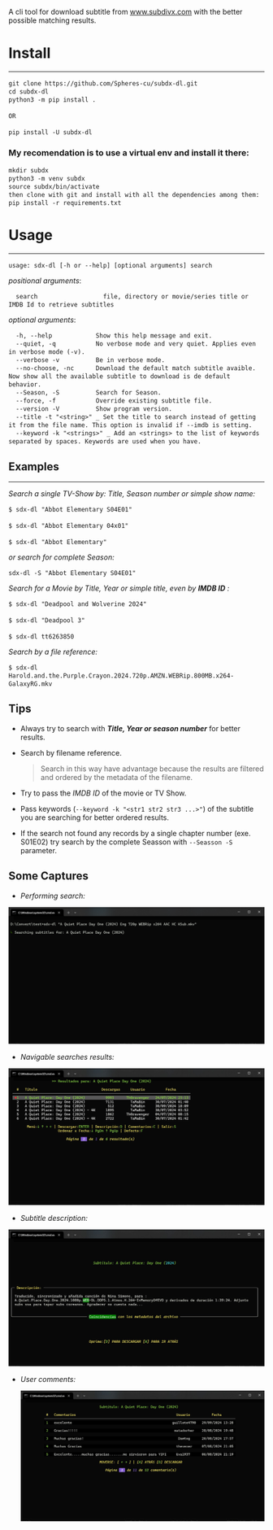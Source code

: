 A cli tool for download subtitle from www.subdivx.com with the better possible matching results.


# Install
-------
```
git clone https://github.com/Spheres-cu/subdx-dl.git
cd subdx-dl
python3 -m pip install .

OR

pip install -U subdx-dl

```

### My recomendation is to use a virtual env and install it there:

```
mkdir subdx
python3 -m venv subdx
source subdx/bin/activate
then clone with git and install with all the dependencies among them:
pip install -r requirements.txt

```

# Usage
-----

```
usage: sdx-dl [-h or --help] [optional arguments] search

```
_positional arguments_:

```
  search                  file, directory or movie/series title or IMDB Id to retrieve subtitles

```
_optional arguments_:

```
  -h, --help            Show this help message and exit.
  --quiet, -q           No verbose mode and very quiet. Applies even in verbose mode (-v).
  --verbose -v          Be in verbose mode.
  --no-choose, -nc      Download the default match subtitle avaible. Now show all the available subtitle to download is de default behavior.
  --Season, -S          Search for Season.
  --force, -f           Override existing subtitle file.
  --version -V          Show program version.
  --title -t "<string>" _ Set the title to search instead of getting it from the file name. This option is invalid if --imdb is setting. 
  --keyword -k "<strings>" _ Add an <strings> to the list of keywords separated by spaces. Keywords are used when you have.

```

## Examples
-----

_Search a single TV-Show by: Title, Season number or simple show name:_

```
$ sdx-dl "Abbot Elementary S04E01"

$ sdx-dl "Abbot Elementary 04x01"

$ sdx-dl "Abbot Elementary"
 ```
 
 _or search for complete  Season:_
 
 ```
 sdx-dl -S "Abbot Elementary S04E01"
 ```
 _Search for a Movie by Title, Year or simple title, even by __IMDB ID__ :_
 
 ```
$ sdx-dl "Deadpool and Wolverine 2024"

$ sdx-dl "Deadpool 3"

$ sdx-dl tt6263850
 ```
_Search by a file reference:_

```
$ sdx-dl Harold.and.the.Purple.Crayon.2024.720p.AMZN.WEBRip.800MB.x264-GalaxyRG.mkv

```
## Tips

- Always try to search with *__Title, Year or season number__* for better results.

- Search by filename reference.
  > Search in this way have advantage because the results are filtered and ordered by the metadata of the filename.

- Try to pass the *_IMDB ID_* of the movie or TV Show.

- Pass keywords (```--keyword -k "<str1 str2 str3 ...>"```) of the subtitle   you are searching for better ordered results.

- If the search not found any records by a single chapter number (exe. S01E02) try search by the complete Seasson with ``` --Seasson -S ``` parameter.

## Some Captures

- _Performing search:_
  
![Performing search](https://github.com/Spheres-cu/subdx-dl/blob/main/screenshots/screenshot01.png?raw=true)

- _Navigable searches results:_

![Navigable searches results](https://github.com/Spheres-cu/subdx-dl/blob/main/screenshots/screenshot02.jpg?raw=true)

- _Subtitle description:_

![Subtitle description](https://github.com/Spheres-cu/subdx-dl/blob/main/screenshots/screenshot03.jpg?raw=true)

- _User comments:_

  ![![Subtitle description]](https://github.com/Spheres-cu/subdx-dl/blob/main/screenshots/screenshot04.jpg?raw=true)


 
